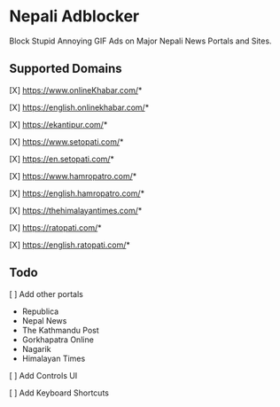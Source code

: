 # Nepali Adblocker

Block Stupid Annoying GIF Ads on Major Nepali News Portals and Sites.

## Supported Domains

[X] https://www.onlineKhabar.com/*

[X] https://english.onlinekhabar.com/*

[X] https://ekantipur.com/*

[X] https://www.setopati.com/*

[X] https://en.setopati.com/*

[X] https://www.hamropatro.com/*

[X] https://english.hamropatro.com/*

[X] https://thehimalayantimes.com/*

[X] https://ratopati.com/*

[X] https://english.ratopati.com/*

## Todo

[ ] Add other portals

- Republica
- Nepal News
- The Kathmandu Post
- Gorkhapatra Online
- Nagarik
- Himalayan Times

[ ] Add Controls UI

[ ] Add Keyboard Shortcuts
